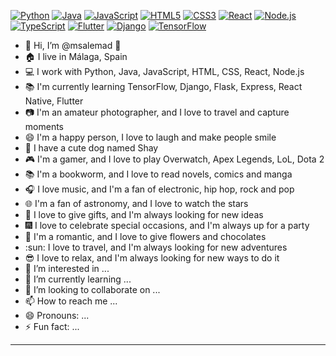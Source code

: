 [![Python](https://img.shields.io/badge/-Python-3776AB?style=flat-square&logo=python&logoColor=white)](https://www.python.org/)
[![Java](https://img.shields.io/badge/-Java-007396?style=flat-square&logo=java&logoColor=white)](https://www.oracle.com/java/)
[![JavaScript](https://img.shields.io/badge/-JavaScript-F7DF1E?style=flat-square&logo=javascript&logoColor=black)](https://www.javascript.com/)
[![HTML5](https://img.shields.io/badge/-HTML5-E34F26?style=flat-square&logo=html5&logoColor=white)](https://html5.org/)
[![CSS3](https://img.shields.io/badge/-CSS3-1572B6?style=flat-square&logo=css3&logoColor=white)](https://www.w3.org/Style/CSS/)
[![React](https://img.shields.io/badge/-React-61DAFB?style=flat-square&logo=react&logoColor=black)](https://reactjs.org/)
[![Node.js](https://img.shields.io/badge/-Node.js-339933?style=flat-square&logo=node.js&logoColor=white)](https://nodejs.org/)
[![TypeScript](https://img.shields.io/badge/-TypeScript-3178C6?style=flat-square&logo=typescript&logoColor=white)](https://www.typescriptlang.org/)
[![Flutter](https://img.shields.io/badge/-Flutter-02569B?style=flat-square&logo=flutter&logoColor=white)](https://flutter.dev/)
[![Django](https://img.shields.io/badge/-Django-092E20?style=flat-square&logo=django&logoColor=white)](https://www.djangoproject.com/)
[![TensorFlow](https://img.shields.io/badge/-TensorFlow-FF6F00?style=flat-square&logo=tensorflow&logoColor=white)](https://www.tensorflow.org/)

- 👋 Hi, I’m @msalemad 👋
- 🏠 I live in Málaga, Spain
- 💻 I work with Python, Java, JavaScript, HTML, CSS, React, Node.js
- 📚 I'm currently learning TensorFlow, Django, Flask, Express, React Native, Flutter
- 📷 I'm an amateur photographer, and I love to travel and capture moments
- 😄 I'm a happy person, I love to laugh and make people smile
- 🐶 I have a cute dog named Shay
- 🎮 I'm a gamer, and I love to play Overwatch, Apex Legends, LoL, Dota 2
- 📚 I'm a bookworm, and I love to read novels, comics and manga
- 🎧 I love music, and I'm a fan of electronic, hip hop, rock and pop
- 🌐 I'm a fan of astronomy, and I love to watch the stars
- 🎁 I love to give gifts, and I'm always looking for new ideas
- 🎆 I love to celebrate special occasions, and I'm always up for a party
- 💝 I'm a romantic, and I love to give flowers and chocolates
- :sun: I love to travel, and I'm always looking for new adventures
- 😎 I love to relax, and I'm always looking for new ways to do it
- 👀 I’m interested in ...
- 🌱 I’m currently learning ...
- 💞️ I’m looking to collaborate on ...
- 📫 How to reach me ...
- 😄 Pronouns: ...
- ⚡ Fun fact: ...

---
